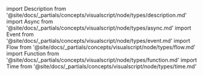 import Description from '@site/docs/_partials/concepts/visualscript/node/types/description.md'
import Async from '@site/docs/_partials/concepts/visualscript/node/types/async.md'
import Event from '@site/docs/_partials/concepts/visualscript/node/types/event.md'
import Flow from '@site/docs/_partials/concepts/visualscript/node/types/flow.md'
import Function from '@site/docs/_partials/concepts/visualscript/node/types/function.md'
import Time from '@site/docs/_partials/concepts/visualscript/node/types/time.md'

<Description />
<Flow />
<Time />
<Async />
<Event />
<Function />

